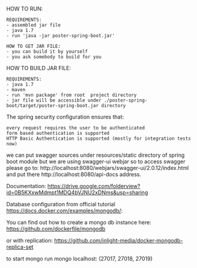 HOW TO RUN:

    REQUIREMENTS:
    - assembled jar file
    - java 1.7
    - run 'java -jar poster-spring-boot.jar'
    
    HOW TO GET JAR FILE:
    - you can build it by yourself
    - you ask somebody to build for you

HOW TO BUILD JAR FILE:

    REQUIREMENTS:
    - java 1.7
    - maven
    - run 'mvn package' from root  project directory
    - jar file will be accessible under ./poster-spring-boot/target/poster-spring-boot.jar directory

The spring security configuration ensures that:

    every request requires the user to be authenticated
    form based authentication is supported
    HTTP Basic Authentication is supported (mostly for integration tests now)


we can put swagger sources under resources/static directory of spring boot module
but we are using swagger-ui webjar 
so to access swagger please go to: http://localhost:8080/webjars/swagger-ui/2.0.12/index.html
and put there http://localhost:8080/api-docs address.

Documentation: https://drive.google.com/folderview?id=0B5KXxwMdmpt1MDQ4bVJNU2xDNms&usp=sharing


Database configuration from official tutorial  https://docs.docker.com/examples/mongodb/:


You can find out how to create a mongo db instance here: https://github.com/dockerfile/mongodb

or with replication: https://github.com/inlight-media/docker-mongodb-replica-set

to start mongo run mongo localhost:<port>  (27017, 27018, 27019)